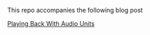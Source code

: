 This repo accompanies the following blog post

[Playing Back With Audio Units](https://medium.com/programming-for-music/playing-back-with-audio-units-11c4552aa65e)
